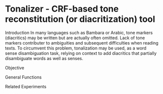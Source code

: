 # Tonalizer - CRF-based tone reconstitution (or diacritization) tool

Introduction
	In many languages such as Bambara or Arabic, tone markers (diacritics) may be written but are actually often omitted. Lack of tone markers contributer to ambiguities and subsequent difficulties when reading texts. To circumvent this problem, tonalization may be used, as a word sense disambiguation task, relying on context to add diacritics that partially disambiguate words as well as senses. 
		

Objective
	

General Functions

Related Experiments


